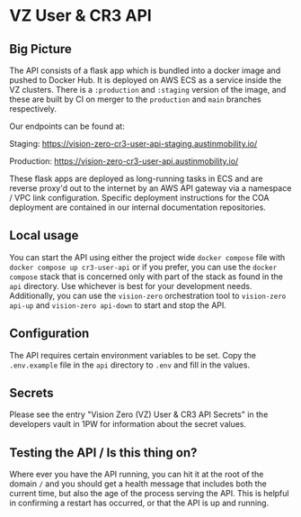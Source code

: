 # VZ User & CR3 API

## Big Picture

The API consists of a flask app which is bundled into a docker image and pushed to Docker Hub. It is deployed on AWS ECS as a service inside the VZ clusters. There is a `:production` and `:staging` version of the image, and these are built by CI on merger to the `production` and `main` branches respectively.

Our endpoints can be found at:

Staging: https://vision-zero-cr3-user-api-staging.austinmobility.io/

Production: https://vision-zero-cr3-user-api.austinmobility.io/

These flask apps are deployed as long-running tasks in ECS and are reverse proxy'd out to the internet by an AWS API gateway via a namespace / VPC link configuration. Specific deployment instructions for the COA deployment are contained in our internal documentation repositories.

## Local usage

You can start the API using either the project wide `docker compose` file with `docker compose up cr3-user-api` or if you prefer, you can use the `docker compose` stack that is concerned only with part of the stack as found in the `api` directory. Use whichever is best for your development needs. Additionally, you can use the `vision-zero` orchestration tool to `vision-zero api-up` and `vision-zero api-down` to start and stop the API.

## Configuration

The API requires certain environment variables to be set. Copy the `.env.example` file in the `api` directory to `.env` and fill in the values.

## Secrets

Please see the entry "Vision Zero (VZ) User & CR3 API Secrets" in the developers vault in 1PW for information about the secret values.

## Testing the API / Is this thing on?

Where ever you have the API running, you can hit it at the root of the domain `/` and you should get a health message that includes both the current time, but also the age of the process serving the API. This is helpful in confirming a restart has occurred, or that the API is up and running.

